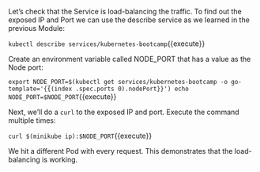 Let’s check that the Service is load-balancing the traffic. To find out the exposed IP and Port we can use the describe service as we learned in the previous Module:

`kubectl describe services/kubernetes-bootcamp`{{execute}}

Create an environment variable called NODE_PORT that has a value as the Node port:

`export NODE_PORT=$(kubectl get services/kubernetes-bootcamp -o go-template='{{(index .spec.ports 0).nodePort}}')
echo NODE_PORT=$NODE_PORT`{{execute}}

Next, we’ll do a `curl` to the exposed IP and port. Execute the command multiple times:

`curl $(minikube ip):$NODE_PORT`{{execute}}

We hit a different Pod with every request. This demonstrates that the load-balancing is working.
